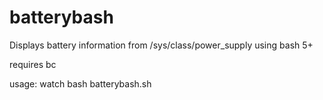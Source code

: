# batterybash
Displays battery information from /sys/class/power_supply using bash 5+

requires bc

usage: watch bash batterybash.sh
